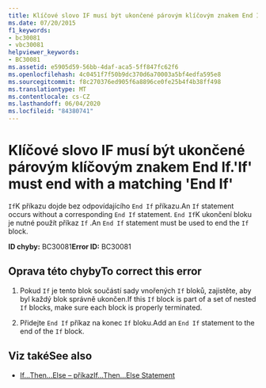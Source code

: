 ```yaml
---
title: Klíčové slovo IF musí být ukončené párovým klíčovým znakem End If.
ms.date: 07/20/2015
f1_keywords:
- bc30081
- vbc30081
helpviewer_keywords:
- BC30081
ms.assetid: e5905d59-56bb-4daf-aca5-5ff847fc62f6
ms.openlocfilehash: 4c0451f7f50b9dc370d6a70003a5bf4edfa595e8
ms.sourcegitcommit: f8c270376ed905f6a8896ce0fe25b4f4b38ff498
ms.translationtype: MT
ms.contentlocale: cs-CZ
ms.lasthandoff: 06/04/2020
ms.locfileid: "84380741"
---
```

# <a name="if-must-end-with-a-matching-end-if"></a><span data-ttu-id="d0fa1-102">Klíčové slovo IF musí být ukončené párovým klíčovým znakem End If.</span><span class="sxs-lookup"><span data-stu-id="d0fa1-102">'If' must end with a matching 'End If'</span></span>
<span data-ttu-id="d0fa1-103">`If`K příkazu dojde bez odpovídajícího `End If` příkazu.</span><span class="sxs-lookup"><span data-stu-id="d0fa1-103">An `If` statement occurs without a corresponding `End If` statement.</span></span> <span data-ttu-id="d0fa1-104">`End If`K ukončení bloku je nutné použít příkaz `If` .</span><span class="sxs-lookup"><span data-stu-id="d0fa1-104">An `End If` statement must be used to end the `If` block.</span></span>  
  
 <span data-ttu-id="d0fa1-105">**ID chyby:** BC30081</span><span class="sxs-lookup"><span data-stu-id="d0fa1-105">**Error ID:** BC30081</span></span>  
  
## <a name="to-correct-this-error"></a><span data-ttu-id="d0fa1-106">Oprava této chyby</span><span class="sxs-lookup"><span data-stu-id="d0fa1-106">To correct this error</span></span>  
  
1. <span data-ttu-id="d0fa1-107">Pokud `If` je tento blok součástí sady vnořených `If` bloků, zajistěte, aby byl každý blok správně ukončen.</span><span class="sxs-lookup"><span data-stu-id="d0fa1-107">If this `If` block is part of a set of nested `If` blocks, make sure each block is properly terminated.</span></span>  
  
2. <span data-ttu-id="d0fa1-108">Přidejte `End If` příkaz na konec `If` bloku.</span><span class="sxs-lookup"><span data-stu-id="d0fa1-108">Add an `End If` statement to the end of the `If` block.</span></span>  
  
## <a name="see-also"></a><span data-ttu-id="d0fa1-109">Viz také</span><span class="sxs-lookup"><span data-stu-id="d0fa1-109">See also</span></span>

- [<span data-ttu-id="d0fa1-110">If...Then...Else – příkaz</span><span class="sxs-lookup"><span data-stu-id="d0fa1-110">If...Then...Else Statement</span></span>](../language-reference/statements/if-then-else-statement.md)
